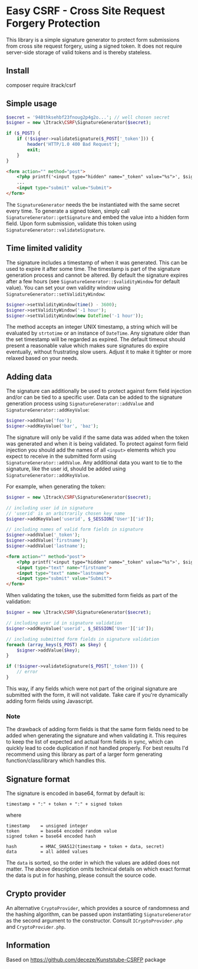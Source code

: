 Easy CSRF - Cross Site Request Forgery Protection
========================================================

This library is a simple signature generator to protect form submissions from cross site request forgery, using a signed token. It does not require server-side storage of valid tokens and is thereby stateless.

Install
------------

composer require itrack/csrf


Simple usage
------------


```php
$secret = '948thksehbf23fnoug2p4g2o...'; // well chosen secret
$signer = new \Itrack\CSRF\SignatureGenerator($secret);

if ($_POST) {
    if (!$signer->validateSignature($_POST['_token'])) {
        header('HTTP/1.0 400 Bad Request');
        exit;
    }
}
```

```html
<form action="" method="post">
    <?php printf('<input type="hidden" name="_token" value="%s">', $signer->getSignature()); ?>
    ...
    <input type="submit" value="Submit">
</form>
```

The `SignatureGenerator` needs the be instantiated with the same secret every time. To generate a signed token, simply call `SignatureGenerator::getSignature` and embed the value into a hidden form field. Upon form submission, validate this token using `SignatureGenerator::validateSignature`.

Time limited validity
---------------------

The signature includes a timestamp of when it was generated. This can be used to expire it after some time. The timestamp is part of the signature generation process and cannot be altered. By default the signature expires after a few hours (see `SignatureGenerator::$validityWindow` for default value). You can set your own validity window using `SignatureGenerator::setValidityWindow`:

```php
$signer->setValidityWindow(time() - 3600);
$signer->setValidityWindow('-1 hour');
$signer->setValidityWindow(new DateTime('-1 hour'));
```

The method accepts an integer UNIX timestamp, a string which will be evaluated by `strtotime` or an instance of `DateTime`. Any signature older than the set timestamp will be regarded as expired. The default timeout should present a reasonable value which makes sure signatures do expire eventually, without frustrating slow users. Adjust it to make it tighter or more relaxed based on your needs.

Adding data
-----------

The signature can additionally be used to protect against form field injection and/or can be tied to a specific user. Data can be added to the signature generation process using `SignatureGenerator::addValue` and `SignatureGenerator::addKeyValue`:

```php
$signer->addValue('foo');
$signer->addKeyValue('bar', 'baz');
```

The signature will only be valid if the same data was added when the token was generated and when it is being validated. To protect against form field injection you should add the names of all `<input>` elements which you expect to receive in the submitted form using `SignatureGenerator::addValue`. Any additional data you want to tie to the signature, like the user id, should be added using `SignatureGenerator::addKeyValue`.

For example, when generating the token:

```php
$signer = new \Itrack\CSRF\SignatureGenerator($secret);

// including user id in signature
// 'userid' is an arbitrarily chosen key name
$signer->addKeyValue('userid', $_SESSION['User']['id']);

// including names of valid form fields in signature
$signer->addValue('_token');
$signer->addValue('firstname');
$signer->addValue('lastname');
```

```html
<form action="" method="post">
    <?php printf('<input type="hidden" name="_token" value="%s">', $signer->getSignature()); ?>
    <input type="text" name="firstname">
    <input type="text" name="lastname">
    <input type="submit" value="Submit">
</form>
```

When validating the token, use the submitted form fields as part of the validation:

```php
$signer = new \Itrack\CSRF\SignatureGenerator($secret);

// including user id in signature validation
$signer->addKeyValue('userid', $_SESSION['User']['id']);

// including submitted form fields in signature validation
foreach (array_keys($_POST) as $key) {
    $signer->addValue($key);
}

if (!$signer->validateSignature($_POST['_token'])) {
    // error
}
```

This way, if any fields which were not part of the original signature are submitted with the form, it will not validate. Take care if you're dynamically adding form fields using Javascript.

### Note

The drawback of adding form fields is that the same form fields need to be added when generating the signature and when validating it. This requires to keep the list of expected and actual form fields in sync, which can quickly lead to code duplication if not handled properly. For best results I'd recommend using this library as part of a larger form generating function/class/library which handles this.

Signature format
----------------

The signature is encoded in base64, format by default is:

    timestamp + ":" + token + ":" + signed token

where

    timestamp    = unsigned integer
    token        = base64 encoded random value
    signed token = base64 encoded hash
    
    hash         = HMAC_SHA512(timestamp + token + data, secret)
    data         = all added values

The `data` is sorted, so the order in which the values are added does not matter. The above description omits technical details on which exact format the data is put in for hashing, please consult the source code.

Crypto provider
---------------

An alternative `CryptoProvider`, which provides a source of randomness and the hashing algorithm, can be passed upon instantiating `SignatureGenerator` as the second argument to the constructor. Consult `ICryptoProvider.php` and `CryptoProvider.php`.

Information
-----------

Based on https://github.com/deceze/Kunststube-CSRFP package

